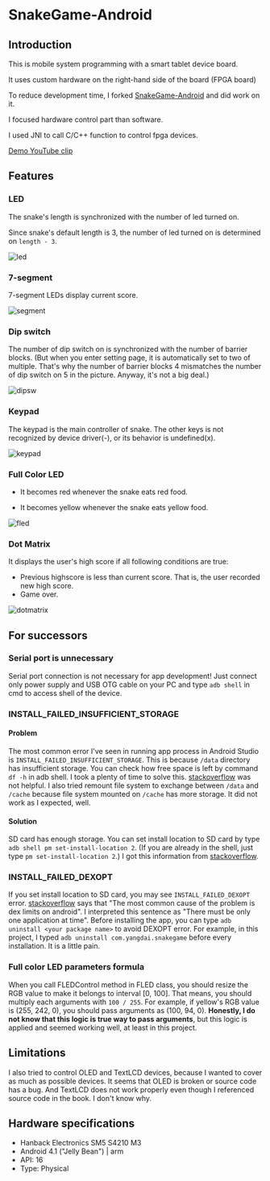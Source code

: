 # SnakeGame-Android

## Introduction
This is mobile system programming with a smart tablet device board.

It uses custom hardware on the right-hand side of the board (FPGA board)

To reduce development time, I forked [SnakeGame-Android](https://github.com/YangDai2003/SnakeGame-Android) and did work on it.

I focused hardware control part than software.

I used JNI to call C/C++ function to control fpga devices.

[Demo YouTube clip](https://youtube.com/watch?v=HBxpRqMa0Ok)

## Features

### LED
The snake's length is synchronized with the number of led turned on.

Since snake's default length is 3, the number of led turned on is determined on `length - 3`.

![led](images/led.png)

### 7-segment
7-segment LEDs display current score.

![segment](images/segment.png)

### Dip switch
The number of dip switch on is synchronized with the number of barrier blocks. (But when you enter setting page, it is automatically set to two of multiple. That's why the number of barrier blocks 4 mismatches the number of dip switch on 5 in the picture. Anyway, it's not a big deal.)


![dipsw](images/dipsw.png)

### Keypad
The keypad is the main controller of snake. The other keys is not recognized by device driver(-), or its behavior is undefined(x).


![keypad](images/keypad.png)

### Full Color LED
- It becomes red whenever the snake eats red food.

- It becomes yellow whenever the snake eats yellow food.

![fled](images/fled.png)

### Dot Matrix
It displays the user's high score if all following conditions are true:
- Previous highscore is less than current score. That is, the user recorded new high score.
- Game over.

![dotmatrix](images/dotmatrix.png)

## For successors

### Serial port is unnecessary
Serial port connection is not necessary for app development! Just connect only power supply and USB OTG cable on your PC and type `adb shell` in cmd to access shell of the device.

### INSTALL_FAILED_INSUFFICIENT_STORAGE
#### Problem
The most common error I've seen in running app process in Android Studio is `INSTALL_FAILED_INSUFFICIENT_STORAGE`. This is because `/data` directory has insufficient storage. You can check how free space is left by command `df -h` in adb shell. I took a plenty of time to solve this. [stackoverflow](https://stackoverflow.com/questions/4709137/solution-to-install-failed-insufficient-storage-error-on-android) was not helpful. I also tried remount file system to exchange between `/data` and `/cache` because file system mounted on `/cache` has more storage. It did not work as I expected, well.

#### Solution
SD card has enough storage. You can set install location to SD card by type `adb shell pm set-install-location 2`. (If you are already in the shell, just type `pm set-install-location 2`.) I got this information from [stackoverflow](https://android.stackexchange.com/questions/43517/installing-to-sdcard-by-default).

### INSTALL_FAILED_DEXOPT

If you set install location to SD card, you may see `INSTALL_FAILED_DEXOPT` error. [stackoverflow](https://stackoverflow.com/questions/23461138/failure-install-failed-dexopt) says that "The most common cause of the problem is dex limits on android". I interpreted this sentence as "There must be only one application at time". Before installing the app, you can type `adb uninstall <your package name>` to avoid DEXOPT error. For example, in this project, I typed `adb uninstall com.yangdai.snakegame` before every installation. It is a little pain.

### Full color LED parameters formula
When you call FLEDControl method in FLED class, you should resize the RGB value to make it belongs to interval [0, 100]. That means, you should multiply each arguments with `100 / 255`. For example, if yellow's RGB value is (255, 242, 0), you should pass arguments as (100, 94, 0). **Honestly, I do not know that this logic is true way to pass arguments**, but this logic is applied and seemed working well, at least in this project.

## Limitations

I also tried to control OLED and TextLCD devices, because I wanted to cover as much as possible devices. It seems that OLED is broken or source code has a bug. And TextLCD does not work properly even though I referenced source code in the book. I don't know why.

## Hardware specifications
- Hanback Electronics SM5 S4210 M3
- Android 4.1 ("Jelly Bean") | arm
- API: 16
- Type: Physical